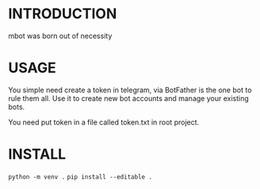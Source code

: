 # INTRODUCTION

mbot was born out of necessity


# USAGE

You simple need create a token in telegram, via BotFather is the one bot to rule them all. Use it to create new bot accounts and manage your existing bots.

You need put token in a file called token.txt in root project.


# INSTALL 


```python -m venv .```
```pip install --editable .```

